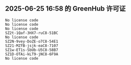 ## 2025-06-25 16:58 的 GreenHub 许可证
```
No license code
No license code
No license code
SZ2t-1Qaf-3HX7-ruC8-51BC
No license code
SZ2N-9vey-DoZE-o7C8-54E1
SZ21-MZfB-jsjk-eaC8-7107
SZ1w-ET1s-SbUb-U5C8-58B7
SZ1D-OTAi-kLT9-jNC8-6F9A
No license code
```
